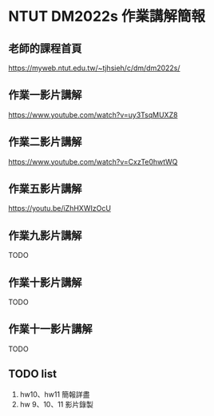 # NTUT DM2022s 作業講解簡報

## 老師的課程首頁

https://myweb.ntut.edu.tw/~tjhsieh/c/dm/dm2022s/

## 作業一影片講解

https://www.youtube.com/watch?v=uy3TsqMUXZ8

## 作業二影片講解

https://www.youtube.com/watch?v=CxzTe0hwtWQ

## 作業五影片講解

https://youtu.be/iZhHXWIzOcU

## 作業九影片講解

TODO

## 作業十影片講解

TODO

## 作業十一影片講解

TODO

## TODO list

1. hw10、hw11 簡報詳盡
2. hw 9、10、11 影片錄製

